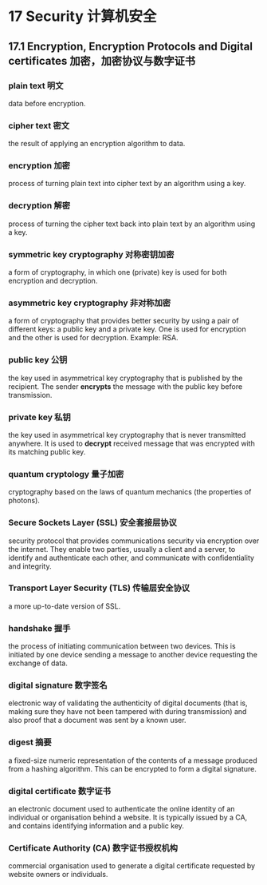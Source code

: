 # 17 Security 计算机安全

## 17.1 Encryption, Encryption Protocols and Digital certificates 加密，加密协议与数字证书

### plain text 明文

data before encryption.

### cipher text 密文

the result of applying an encryption algorithm to data.

### encryption 加密

process of turning plain text into cipher text by an algorithm using a key.

### decryption 解密

process of turning the cipher text back into plain text by an algorithm using a key.

### symmetric key cryptography 对称密钥加密

a form of cryptography, in which one (private) key is used for both encryption
and decryption.

### asymmetric key cryptography 非对称加密

a form of cryptography that provides better security by using a pair of
different keys: a public key and a private key. One is used for encryption and
the other is used for decryption. Example: RSA.

### public key 公钥

the key used in asymmetrical key cryptography that is published by the recipient.
The sender **encrypts** the message with the public key before transmission.

### private key 私钥

the key used in asymmetrical key cryptography that is never transmitted anywhere.
It is used to **decrypt** received message that was encrypted with its matching
public key.

### quantum cryptology 量子加密

cryptography based on the laws of quantum mechanics (the properties of photons).

### Secure Sockets Layer (SSL) 安全套接层协议

security protocol that provides communications security via encryption over the
internet.  They enable two parties, usually a client and a server, to identify
and authenticate each other, and communicate with confidentiality and integrity.

### Transport Layer Security (TLS) 传输层安全协议

a more up-to-date version of SSL.

### handshake 握手

the process of initiating communication between two devices. This is initiated
by one device sending a message to another device requesting the exchange of
data.

### digital signature 数字签名

electronic way of validating the authenticity of digital documents (that is,
making sure they have not been tampered with during transmission) and also proof
that a document was sent by a known user.

### digest 摘要

a fixed-size numeric representation of the contents of a message produced from
a hashing algorithm. This can be encrypted to form a digital signature.

### digital certificate 数字证书

an electronic document used to authenticate the online identity of an
individual or organisation behind a website. It is typically issued by a CA,
and contains identifying information and a public key.

### Certificate Authority (CA) 数字证书授权机构

commercial organisation used to generate a digital certificate requested by
website owners or individuals.
